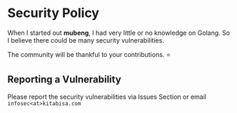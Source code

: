 # Security Policy
When I started out **mubeng**, I had very little or no knowledge on Golang. So I believe there could be many security vulnerabilities.

The community will be thankful to your contributions. :star:

## Reporting a Vulnerability

Please report the security vulnerabilities via Issues Section or email `infosec<at>kitabisa.com`

<!-- ## Past Security Vulnerabilities -->